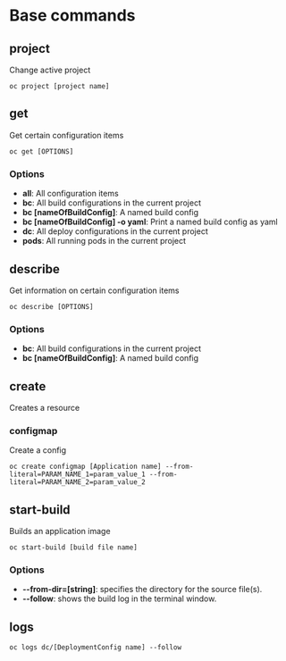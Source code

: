 # Base commands

## project

Change active project

```console
oc project [project name]
```

## get

Get certain configuration items

```console
oc get [OPTIONS]
```

### Options

- **all**: All configuration items
- **bc**: All build configurations in the current project
- **bc [nameOfBuildConfig]**: A named build config
- **bc [nameOfBuildConfig] -o yaml**: Print a named build config as yaml
- **dc**: All deploy configurations in the current project
- **pods**: All running pods in the current project

## describe

Get information on certain configuration items

```console
oc describe [OPTIONS]
```

### Options

- **bc**: All build configurations in the current project
- **bc [nameOfBuildConfig]**: A named build config

## create

Creates a resource

### configmap

Create a config

```console
oc create configmap [Application name] --from-literal=PARAM_NAME_1=param_value_1 --from-literal=PARAM_NAME_2=param_value_2
```

## start-build

Builds an application image

```console
oc start-build [build file name]
```

### Options

- **--from-dir=[string]**: specifies the directory for the source file(s).
- **--follow**: shows the build log in the terminal window.

## logs

```console
oc logs dc/[DeploymentConfig name] --follow
```
